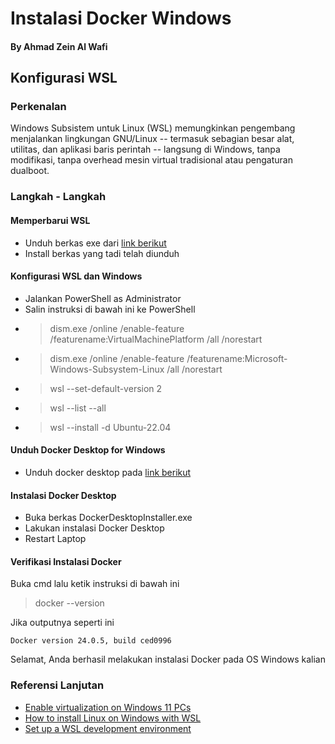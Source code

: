 # Instalasi Docker Windows
#### By Ahmad Zein Al Wafi
## Konfigurasi WSL
### Perkenalan
 Windows Subsistem untuk Linux (WSL) memungkinkan pengembang menjalankan lingkungan GNU/Linux -- termasuk sebagian besar alat, utilitas, dan aplikasi baris perintah -- langsung di Windows, tanpa modifikasi, tanpa overhead mesin virtual tradisional atau pengaturan dualboot.
### Langkah - Langkah
#### Memperbarui WSL 
- Unduh berkas exe dari [link berikut](https://wslstorestorage.blob.core.windows.net/wslblob/wsl_update_x64.msi)
- Install berkas yang tadi telah diunduh
#### Konfigurasi WSL dan Windows
- Jalankan PowerShell as Administrator
- Salin instruksi di bawah ini ke PowerShell
- > dism.exe /online /enable-feature /featurename:VirtualMachinePlatform /all /norestart
- > dism.exe /online /enable-feature /featurename:Microsoft-Windows-Subsystem-Linux /all /norestart
- > wsl --set-default-version 2
- > wsl --list --all
- > wsl --install -d Ubuntu-22.04
#### Unduh Docker Desktop for Windows
- Unduh docker desktop pada [link berikut](https://www.docker.com/products/docker-desktop/)
#### Instalasi Docker Desktop
- Buka berkas DockerDesktopInstaller.exe
- Lakukan instalasi Docker Desktop
- Restart Laptop 
#### Verifikasi Instalasi Docker
Buka cmd lalu ketik instruksi di bawah ini 
> docker --version

Jika outputnya seperti ini
```
Docker version 24.0.5, build ced0996
```
Selamat, Anda berhasil melakukan instalasi Docker pada OS Windows kalian

### Referensi Lanjutan
- [Enable virtualization on Windows 11 PCs](https://support.microsoft.com/en-us/windows/enable-virtualization-on-windows-11-pcs-c5578302-6e43-4b4b-a449-8ced115f58e1)
- [How to install Linux on Windows with WSL](https://learn.microsoft.com/en-us/windows/wsl/install)
- [Set up a WSL development environment](https://learn.microsoft.com/en-us/windows/wsl/setup/environment)